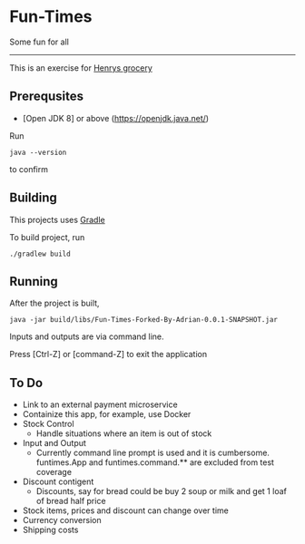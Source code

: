 # Fun-Times
Some fun for all

----

This is an exercise for [Henrys grocery](Henrys%20grocery.md)

## Prerequsites

- [Open JDK 8] or above (https://openjdk.java.net/)

Run

    java --version
    
to confirm 

## Building
This projects uses [Gradle](http://gradle.org)

To build project, run

    ./gradlew build
    
## Running
After the project is built,

    java -jar build/libs/Fun-Times-Forked-By-Adrian-0.0.1-SNAPSHOT.jar

Inputs and outputs are via command line.

Press [Ctrl-Z] or [command-Z] to exit the application 

## To Do

 - Link to an external payment microservice
 - Containize this app, for example, use Docker
 - Stock Control
   - Handle situations where an item is out of stock
 - Input and Output
   - Currently command line prompt is used and it is cumbersome.  funtimes.App and funtimes.command.** are excluded from test coverage
 - Discount contigent
   - Discounts, say for bread could be buy 2 soup or milk and get 1 loaf of bread half price
 - Stock items, prices and discount can change over time
 - Currency conversion
 - Shipping costs 
 


